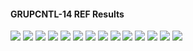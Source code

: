 #### GRUPCNTL-14 REF Results

![](REF/GRUPCNTL-14-Field_Production_Comparison_Plot.png)
![](REF/GRUPCNTL-14-Group_PROD_Production_Comparison_Plot.png)
![](REF/GRUPCNTL-14-Well_PROD1_Pressure_Comparison_Plot.png)
![](REF/GRUPCNTL-14-Well_PROD1_Production_and_Mode_of_Control_Plot.png)
![](REF/GRUPCNTL-14-Well_PROD1_Production_Performance.png)
![](REF/GRUPCNTL-14-Well_PROD2_Pressure_Comparison_Plot.png)
![](REF/GRUPCNTL-14-Well_PROD2_Production_and_Mode_of_Control_Plot.png)
![](REF/GRUPCNTL-14-Well_PROD2_Production_Performance.png)
![](REF/GRUPCNTL-14-Well_PROD3_Pressure_Comparison_Plot.png)
![](REF/GRUPCNTL-14-Well_PROD3_Production_and_Mode_of_Control_Plot.png)
![](REF/GRUPCNTL-14-Well_PROD3_Production_Performance.png)
![](REF/GRUPCNTL-14-Well_PROD4_Pressure_Comparison_Plot.png)
![](REF/GRUPCNTL-14-Well_PROD4_Production_and_Mode_of_Control_Plot.png)
![](REF/GRUPCNTL-14-Well_PROD4_Production_Performance.png)
